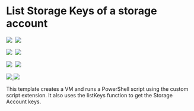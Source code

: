 # List Storage Keys of a storage account

<IMG SRC="https://azbotstorage.blob.core.windows.net/badges/201-list-storage-keys-windows-vm/PublicLastTestDate.svg" />&nbsp;
<IMG SRC="https://azbotstorage.blob.core.windows.net/badges/201-list-storage-keys-windows-vm/PublicDeployment.svg" />&nbsp;

<IMG SRC="https://azbotstorage.blob.core.windows.net/badges/201-list-storage-keys-windows-vm/FairfaxLastTestDate.svg" />&nbsp;
<IMG SRC="https://azbotstorage.blob.core.windows.net/badges/201-list-storage-keys-windows-vm/FairfaxDeployment.svg" />&nbsp;

<IMG SRC="https://azbotstorage.blob.core.windows.net/badges/201-list-storage-keys-windows-vm/BestPracticeResult.svg" />&nbsp;
<IMG SRC="https://azbotstorage.blob.core.windows.net/badges/201-list-storage-keys-windows-vm/CredScanResult.svg" />&nbsp;

<a href="https://portal.azure.com/#create/Microsoft.Template/uri/https%3A%2F%2Fraw.githubusercontent.com%2FAzure%2Fazure-quickstart-templates%2Fmaster%2F201-list-storage-keys-windows-vm%2Fazuredeploy.json" target="_blank">
    <img src="http://azuredeploy.net/deploybutton.png"/>
</a>
<a href="http://armviz.io/#/?load=https%3A%2F%2Fraw.githubusercontent.com%2FAzure%2Fazure-quickstart-templates%2Fmaster%2F201-list-storage-keys-windows-vm%2Fazuredeploy.json" target="_blank">
    <img src="http://armviz.io/visualizebutton.png"/>
</a>

This template creates a VM and runs a PowerShell script using the custom script extension. It also uses the listKeys function to get the Storage Account keys.
